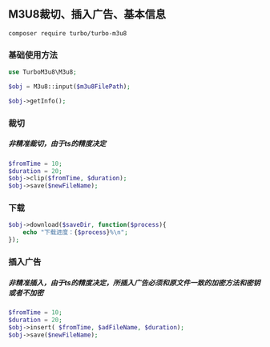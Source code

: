 ## M3U8裁切、插入广告、基本信息

~~~
composer require turbo/turbo-m3u8
~~~

### 基础使用方法

```php
use TurboM3u8\M3u8;

$obj = M3u8::input($m3u8FilePath);

$obj->getInfo();

```

### 裁切

##### 非精准裁切，由于ts的精度决定

```php
$fromTime = 10;
$duration = 20;
$obj->clip($fromTime, $duration);
$obj->save($newFileName);
```

### 下载


```php
$obj->download($saveDir, function($process){
    echo "下载进度：{$process}%\n";
});
```

### 插入广告

##### 非精准插入，由于ts的精度决定，所插入广告必须和原文件一致的加密方法和密钥或者不加密

```php
$fromTime = 10;
$duration = 20;
$obj->insert( $fromTime, $adFileName, $duration);
$obj->save($newFileName);
```


